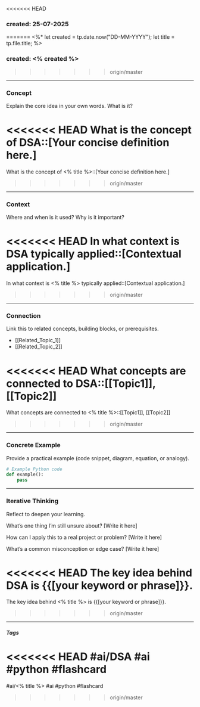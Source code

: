 <<<<<<< HEAD

### created: 25-07-2025
=======
<%*
let created = tp.date.now("DD-MM-YYYY");
let title = tp.file.title;
%>
### created: <% created %>
>>>>>>> origin/master
---
### Concept  
Explain the core idea in your own words. What is it?

<<<<<<< HEAD
What is the concept of DSA::[Your concise definition here.]
=======
What is the concept of <% title %>::[Your concise definition here.]
>>>>>>> origin/master

---
### Context  
Where and when is it used? Why is it important?

<<<<<<< HEAD
In what context is DSA typically applied::[Contextual application.]
=======
In what context is <% title %> typically applied::[Contextual application.]
>>>>>>> origin/master

---
### Connection  
Link this to related concepts, building blocks, or prerequisites.

- [[Related_Topic_1]]
- [[Related_Topic_2]]

<<<<<<< HEAD
What concepts are connected to DSA::[[Topic1]], [[Topic2]]
=======
What concepts are connected to <% title %>::[[Topic1]], [[Topic2]]
>>>>>>> origin/master

---
### Concrete Example  
Provide a practical example (code snippet, diagram, equation, or analogy).

```python
# Example Python code
def example():
    pass
```

---
### Iterative Thinking
Reflect to deepen your learning.

What’s one thing I’m still unsure about?
[Write it here]

How can I apply this to a real project or problem?
[Write it here]

What’s a common misconception or edge case?
[Write it here]


<<<<<<< HEAD
The key idea behind DSA is {{[your keyword or phrase]}}.
=======
The key idea behind <% title %> is {{[your keyword or phrase]}}.
>>>>>>> origin/master


---
##### Tags

<<<<<<< HEAD
#ai/DSA #ai #python #flashcard
=======
#ai/<% title %> #ai #python #flashcard
>>>>>>> origin/master
